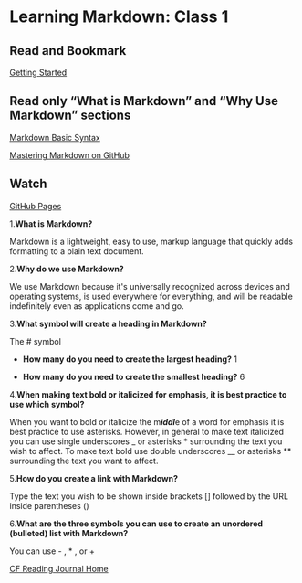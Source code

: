 # Learning Markdown: Class 1

## Read and Bookmark

[Getting Started](https://www.markdownguide.org/getting-started/)

## Read only “What is Markdown” and “Why Use Markdown” sections

[Markdown Basic Syntax](https://www.markdownguide.org/basic-syntax/)

[Mastering Markdown on GitHub](https://docs.github.com/en/get-started/writing-on-github/getting-started-with-writing-and-formatting-on-github/basic-writing-and-formatting-syntax)

## Watch

[GitHub Pages](https://pages.github.com/)

1.**What is Markdown?**

   Markdown is a lightweight, easy to use, markup language that quickly adds formatting to a plain text document.

2.**Why do we use Markdown?**

   We use Markdown because it's universally recognized across devices and operating systems, is used everywhere for everything, and will be readable indefinitely even as applications come and go.

3.**What symbol will create a heading in Markdown?**

The # symbol

* **How many do you need to create the largest heading?**
 1

* **How many do you need to create the smallest heading?**
 6
  
4.**When making text bold or italicized for emphasis, it is best practice to use which symbol?**

When you want to bold or italicize the m***iddl***e of a word for emphasis it is best practice to use asterisks. However, in general to make text italicized you can use single underscores _ or asterisks * surrounding the text you wish to affect. To make text bold use double underscores __ or asterisks ** surrounding the text you want to affect.

5.**How do you create a link with Markdown?**

Type the text you wish to be shown inside brackets [] followed by the URL inside parentheses ()

6.**What are the three symbols you can use to create an unordered (bulleted) list with Markdown?**

You can use - , * , or +

[CF Reading Journal Home](../README.md)
